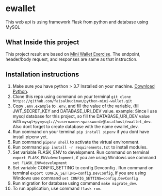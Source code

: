 # ewallet
This web api is using framework Flask from python and database using MySQL

## What Inside this project
This project result are based on [Mini Wallet Exercise](https://documenter.getpostman.com/view/8411283/SVfMSqA3?version=latest). The endpoint, header/body request, and responses are same as that instruction.

## Installation instructions
1. Make sure you have python > 3.7 Installed on your machine. [Download Python](https://www.python.org/downloads/).
2. Clone this repo using command on your terminal `git clone https://github.com/faisalbudiman/python-mini-wallet.git` 
3. Copy `.env.example` to `.env`, and fill the value of the variable, (fill JWT_SECRET_KEY and DATABASE_URI_DEV value. example: Since I use mysql database for this project, so fill the DATABASE_URI_DEV value with `mysql+pymysql://<username>:<password>@localhost/ewallet_dev`. Also dont forget to create database with the name ewallet_dev.
4. Run command on your terminal `pip install pipenv` if you dont have install pipenv yet.
5. Run command `pipenv shell` to activate the virtual environment.
6. Run command `pip install -r requirements.txt` to install modules.
7. Set variable FLASK_ENV to development. Run command on terminal `export FLASK_ENV=development`, if you are using Windows use command `set FLASK_ENV=development`
8. Set variable CONFIG_SETTING to config.Devconfig . Run command on terminal `export CONFIG_SETTING=config.DevConfig`, if you are using Windows use command `set CONFIG_SETTING=config.DevConfig`
9. Run migration for database using command `make migrate_dev`.
10. To run application, use command `flask run`.
